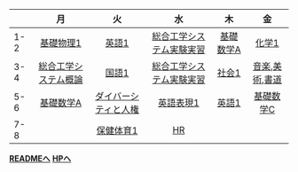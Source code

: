 |     |                 月                  |                 火                  |                   水                    |            木             |                                    金                                    |
|-----|:----------------------------------:|:----------------------------------:|:--------------------------------------:|:------------------------:|:-----------------------------------------------------------------------:|
| 1-2 |      [基礎物理1](general/physics1.md)      |        [英語1](general/english1.md)        | [総合工学システム実験実習](specialty/practice.md) | [基礎数学A](general/basic_math_a.md) |                          [化学1](general/chemistry1.md)                           |
| 3-4 | [総合工学システム概論](specialty/intro.md) |        [国語1](general/japanese1.md)        | [総合工学システム実験実習](specialty/practice.md) |   [社会1](general/social1.md)   | [音楽](general/art/music.md),[美術](general/art/fine_art.md),[書道](general/art/calligraphy.md) |
| 5-6 |      [基礎数学A](general/basic_math_a.md)      | [ダイバーシティと人権](general/diversity.md) |        [英語表現1](general/english_expression1.md)        |   [英語1](general/english1.md)   |                        [基礎数学C](general/basic_math_c.md)                         |
| 7-8 |                                    |      [保健体育1](general/pe1.md)      |           [HR](general/HR.md)           |                          |                                                                         |

[**READMEへ**](README.md)
[**HPへ**](https://haru-0205.github.io/OMUCT_1-4_Timetable/)